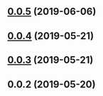 ## [0.0.5](https://github.com/OrigenStudio/react-alphabet-soup/compare/v0.0.4...v0.0.5) (2019-06-06)



## [0.0.4](https://github.com/OrigenStudio/react-alphabet-soup/compare/v0.0.3...v0.0.4) (2019-05-21)



## [0.0.3](https://github.com/OrigenStudio/react-alphabet-soup/compare/v0.0.2...v0.0.3) (2019-05-21)



## 0.0.2 (2019-05-20)




